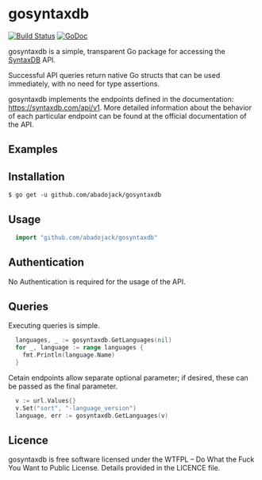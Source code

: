 # gosyntaxdb

[![Build Status](https://travis-ci.org/abadojack/gosyntaxdb.svg?branch=master)](https://travis-ci.org/abadojack/gosyntaxdb)  [![GoDoc](https://godoc.org/github.com/abadojack/gosyntaxdb?status.png)](http://godoc.org/github.com/abadojack/gosyntaxdb)

gosyntaxdb is a simple, transparent Go package for accessing the [SyntaxDB](https://syntaxdb.com/api/v1) API.

Successful API queries return native Go structs that can be used immediately, with no need for type assertions.

gosyntaxdb implements the endpoints defined in the documentation: https://syntaxdb.com/api/v1.
More detailed information about the behavior of each particular endpoint can be found at the official documentation of the API.

Examples
-------------

## Installation

	$ go get -u github.com/abadojack/gosyntaxdb

## Usage

```Go
  import "github.com/abadojack/gosyntaxdb"
```

## Authentication

No Authentication is required for the usage of the API.

## Queries

Executing queries is simple.
```Go
  languages, _ := gosyntaxdb.GetLanguages(nil)
  for _, language := range languages {
    fmt.Println(language.Name)
  }
```

Cetain endpoints allow separate optional parameter; if desired, these can be passed as the final parameter.
```Go
  v := url.Values{}
  v.Set("sort", "-language_version")
  language, err := gosyntaxdb.GetLanguages(v)
```

## Licence
gosyntaxdb is free software licensed under the WTFPL – Do What the Fuck You Want to Public License.
Details provided in the LICENCE file.
